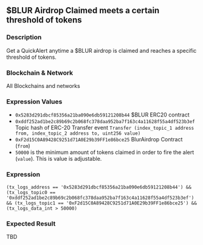 ## $BLUR Airdrop Claimed meets a certain threshold of tokens

### Description
Get a QuickAlert anytime a $BLUR airdrop is claimed and reaches a specific threshold of tokens.

### Blockchain & Network
All Blockchains and networks

### Expression Values
- `0x5283d291dbcf85356a21ba090e6db59121208b44` $BLUR ERC20 contract
- `0xddf252ad1be2c89b69c2b068fc378daa952ba7f163c4a11628f55a4df523b3ef` Topic hash of ERC-20 Transfer event `Transfer (index_topic_1 address from, index_topic_2 address to, uint256 value)`
- `0xF2d15C0A89428C9251d71A0E29b39FF1e86bce25` BlurAirdrop Contract (`from`)
- `50000` is the minimum amount of tokens claimed in order to fire the alert (`value`). This is value is adjustable.

### Expression
```
(tx_logs_address == '0x5283d291dbcf85356a21ba090e6db59121208b44') && (tx_logs_topic0 == '0xddf252ad1be2c89b69c2b068fc378daa952ba7f163c4a11628f55a4df523b3ef') && (tx_logs_topic1 == '0xF2d15C0A89428C9251d71A0E29b39FF1e86bce25') && (tx_logs_data_int > 50000)
```

### Expected Result
TBD
